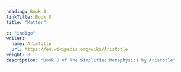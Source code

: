 ```yaml
---
heading: Book 8
linkTitle: Book 8
title: "Matter"

c: "indigo"
writer:
  name: Aristotle 
  url: https://en.wikipedia.org/wiki/Aristotle
weight: 8
description: "Book 8 of The Simplified Metaphysics by Aristotle"
---
```

